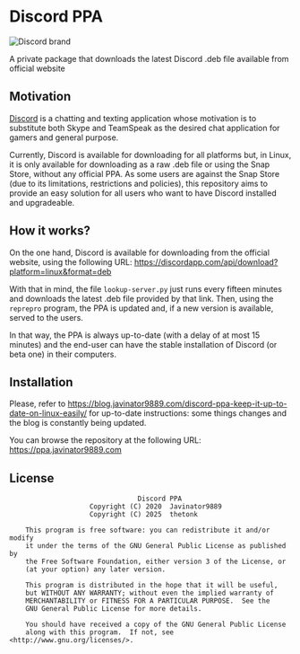 # Discord PPA
![Discord brand](https://indiemegabooth.com/wp-cargo/uploads/2018/03/Discord-LogoWordmark-Black.png)

A private package that downloads the latest Discord .deb file available from official website

## Motivation

[Discord](https://discordapp.com/) is a chatting and texting application
whose motivation is to substitute both Skype and TeamSpeak as the desired 
chat application for gamers and general purpose.

Currently, Discord is available for downloading for all platforms but, in
Linux, it is only available for downloading as a raw .deb file or using
the Snap Store, without any official PPA. As some users are against the
Snap Store (due to its limitations, restrictions and policies), this 
repository aims to provide an easy solution for all users who want to have
Discord installed and upgradeable.

## How it works?

On the one hand, Discord is available for downloading from the official
website, using the following URL: 
https://discordapp.com/api/download?platform=linux&format=deb

With that in mind, the file `lookup-server.py` just runs every fifteen
minutes and downloads the latest .deb file provided by that link. Then, 
using the `reprepro` program, the PPA is updated and, if a new version is
available, served to the users.

In that way, the PPA is always up-to-date (with a delay of at most 15
minutes) and the end-user can have the stable installation of Discord
(or beta one) in their computers.

## Installation

Please, refer to https://blog.javinator9889.com/discord-ppa-keep-it-up-to-date-on-linux-easily/ for up-to-date instructions:
some things changes and the blog is constantly being updated.

You can browse the repository at the following URL:
https://ppa.javinator9889.com

## License

```
                                Discord PPA
                    Copyright (C) 2020  Javinator9889
                    Copyright (C) 2025  thetonk

    This program is free software: you can redistribute it and/or modify
    it under the terms of the GNU General Public License as published by
    the Free Software Foundation, either version 3 of the License, or
    (at your option) any later version.

    This program is distributed in the hope that it will be useful,
    but WITHOUT ANY WARRANTY; without even the implied warranty of
    MERCHANTABILITY or FITNESS FOR A PARTICULAR PURPOSE.  See the
    GNU General Public License for more details.

    You should have received a copy of the GNU General Public License
    along with this program.  If not, see <http://www.gnu.org/licenses/>.
```
